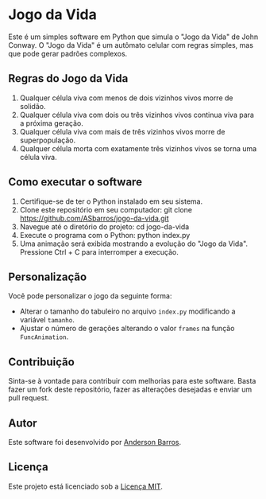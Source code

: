 # Jogo da Vida

Este é um simples software em Python que simula o "Jogo da Vida" de John Conway. O "Jogo da Vida" é um autômato celular com regras simples, mas que pode gerar padrões complexos.

## Regras do Jogo da Vida
1. Qualquer célula viva com menos de dois vizinhos vivos morre de solidão.
2. Qualquer célula viva com dois ou três vizinhos vivos continua viva para a próxima geração.
3. Qualquer célula viva com mais de três vizinhos vivos morre de superpopulação.
4. Qualquer célula morta com exatamente três vizinhos vivos se torna uma célula viva.

## Como executar o software
1. Certifique-se de ter o Python instalado em seu sistema.
2. Clone este repositório em seu computador:
git clone https://github.com/ASbarros/jogo-da-vida.git
3. Navegue até o diretório do projeto:
cd jogo-da-vida
4. Execute o programa com o Python:
python index.py
5. Uma animação será exibida mostrando a evolução do "Jogo da Vida". Pressione Ctrl + C para interromper a execução.

## Personalização
Você pode personalizar o jogo da seguinte forma:
- Alterar o tamanho do tabuleiro no arquivo `index.py` modificando a variável `tamanho`.
- Ajustar o número de gerações alterando o valor `frames` na função `FuncAnimation`.

## Contribuição
Sinta-se à vontade para contribuir com melhorias para este software. Basta fazer um fork deste repositório, fazer as alterações desejadas e enviar um pull request.

## Autor
Este software foi desenvolvido por [Anderson Barros](https://github.com/ASbarros).

## Licença
Este projeto está licenciado sob a [Licença MIT](LICENSE).
